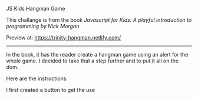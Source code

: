 JS Kids Hangman Game

This challange is from the book *Javascript for Kids: A playful introduction to programming by Nick Morgan*

Preview at: https://trinity-hangman.netlify.com/
***

In the book, it has the reader create a hangman game using an alert for the whole game. I decided to take that a step further and to put it all on the dom.

Here are the instructions:

I first created a button to get the use